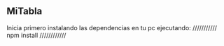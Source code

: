 ## MiTabla

Inicia primero
instalando las dependencias en tu pc
ejecutando:
///////////
npm install
////////////